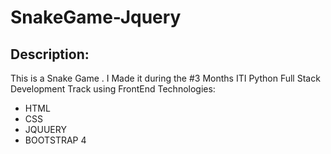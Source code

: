 # SnakeGame-Jquery
 
 
## Description:

This is a Snake Game . I Made it during the #3 Months ITI Python Full Stack Development Track 
using FrontEnd Technologies:

* HTML
* CSS
* JQUUERY
* BOOTSTRAP 4

